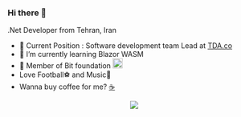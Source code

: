 ### Hi there 👋
.Net Developer from Tehran, Iran
- 🔭 Current Position : Software development team Lead at <a href="https://avizhegroup.com/">TDA.co</a>
- 🌱 I’m currently learning Blazor WASM
- 👯 Member of Bit foundation <a href="https://github.com/bitfoundation"><img height="20" width="20" src="https://avatars.githubusercontent.com/u/22663390?s=60&v=4"/></a>
- Love Football⚽ and Music🤘
- Wanna buy coffee for me? <a href="https://coffeebede.ir/artav">☕</a>
<p align="center">
  <img src="https://github-readme-stats.vercel.app/api?username=mirza-developer&show_icons=true&count_private=true&include_all_commits=true&theme=vision-friendly-dark" />
</p>

<!--
**mirza-developer/mirza-developer** is a ✨ _special_ ✨ repository because its `README.md` (this file) appears on your GitHub profile.

Here are some ideas to get you started:

- 🔭 I’m currently working on ...
- 🌱 I’m currently learning ...
- 👯 I’m looking to collaborate on ...
- 🤔 I’m looking for help with ...
- 💬 Ask me about ...
- 📫 How to reach me: ...
- 😄 Pronouns: ...
- ⚡ Fun fact: ...
-->

